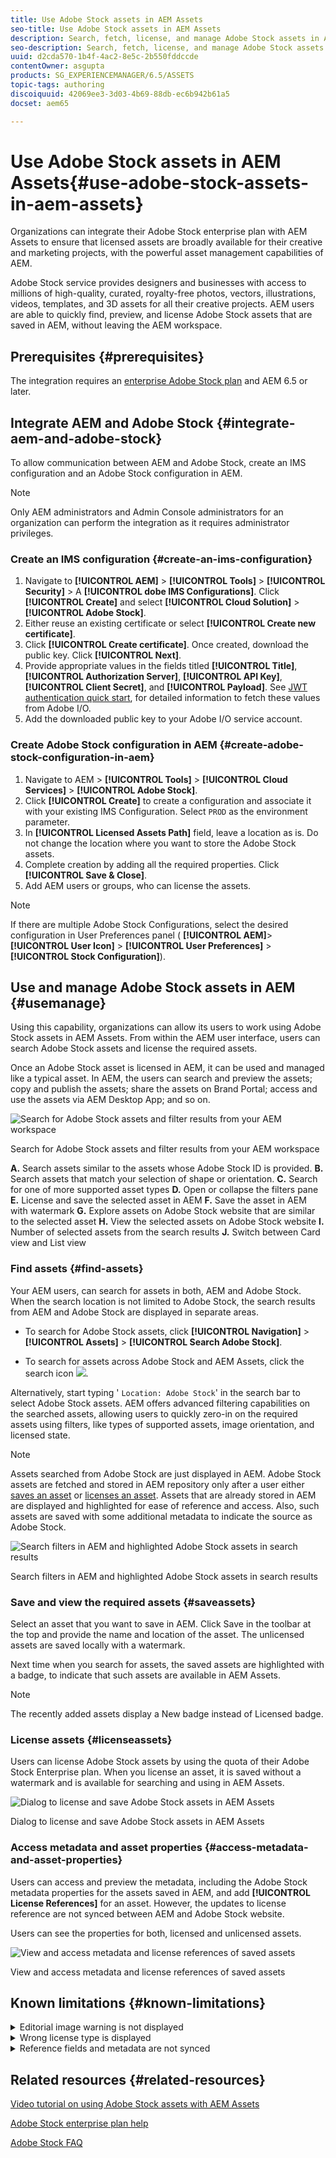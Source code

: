 ```yaml
---
title: Use Adobe Stock assets in AEM Assets
seo-title: Use Adobe Stock assets in AEM Assets
description: Search, fetch, license, and manage Adobe Stock assets in AEM. Treat the licensed assets as any other AEM asset.
seo-description: Search, fetch, license, and manage Adobe Stock assets in AEM. Treat the licensed assets as any other AEM asset.
uuid: d2cda570-1b4f-4ac2-8e5c-2b550fddccde
contentOwner: asgupta
products: SG_EXPERIENCEMANAGER/6.5/ASSETS
topic-tags: authoring
discoiquuid: 42069ee3-3d03-4b69-88db-ec6b942b61a5
docset: aem65

---
```


# Use Adobe Stock assets in AEM Assets{#use-adobe-stock-assets-in-aem-assets}

Organizations can integrate their Adobe Stock enterprise plan with AEM Assets to ensure that licensed assets are broadly available for their creative and marketing projects, with the powerful asset management capabilities of AEM.

Adobe Stock service provides designers and businesses with access to millions of high-quality, curated, royalty-free photos, vectors, illustrations, videos, templates, and 3D assets for all their creative projects. AEM users are able to quickly find, preview, and license Adobe Stock assets that are saved in AEM, without leaving the AEM workspace.

## Prerequisites {#prerequisites}

The integration requires an [enterprise Adobe Stock plan](https://landing.adobe.com/en/na/products/creative-cloud/ctir-4625-stock-for-enterprise/index.html) and AEM 6.5 or later.

## Integrate AEM and Adobe Stock {#integrate-aem-and-adobe-stock}

To allow communication between AEM and Adobe Stock, create an IMS configuration and an Adobe Stock configuration in AEM.

>[!NOTE]
>
>Only AEM administrators and Admin Console administrators for an organization can perform the integration as it requires administrator privileges.

### Create an IMS configuration {#create-an-ims-configuration}

1. Navigate to **[!UICONTROL AEM]** > **[!UICONTROL Tools]** > **[!UICONTROL Security]** > A **[!UICONTROL dobe IMS Configurations]**. Click **[!UICONTROL Create]** and select **[!UICONTROL Cloud Solution]** > **[!UICONTROL Adobe Stock]**.
1. Either reuse an existing certificate or select **[!UICONTROL Create new certificate]**.
1. Click **[!UICONTROL Create certificate]**. Once created, download the public key. Click **[!UICONTROL Next]**.
1. Provide appropriate values in the fields titled **[!UICONTROL Title]**, **[!UICONTROL Authorization Server]**, **[!UICONTROL API Key]**, **[!UICONTROL Client Secret]**, and **[!UICONTROL Payload]**. See [JWT authentication quick start](https://www.adobe.io/authentication/auth-methods.html#!AdobeDocs/adobeio-auth/master/JWT/JWT.md), for detailed information to fetch these values from Adobe I/O.
1. Add the downloaded public key to your Adobe I/O service account.

### Create Adobe Stock configuration in AEM {#create-adobe-stock-configuration-in-aem}

1. Navigate to AEM > **[!UICONTROL Tools]** > **[!UICONTROL Cloud Services]** > **[!UICONTROL Adobe Stock]**.
1. Click **[!UICONTROL Create]** to create a configuration and associate it with your existing IMS Configuration. Select `PROD` as the environment parameter.
1. In **[!UICONTROL Licensed Assets Path]** field, leave a location as is. Do not change the location where you want to store the Adobe Stock assets.
1. Complete creation by adding all the required properties. Click **[!UICONTROL Save & Close]**.
1. Add AEM users or groups, who can license the assets.

>[!NOTE]
>
>If there are multiple Adobe Stock Configurations, select the desired configuration in User Preferences panel ( **[!UICONTROL AEM]**> **[!UICONTROL User Icon]** > **[!UICONTROL User Preferences]** > **[!UICONTROL Stock Configuration]**).

## Use and manage Adobe Stock assets in AEM {#usemanage}

Using this capability, organizations can allow its users to work using Adobe Stock assets in AEM Assets. From within the AEM user interface, users can search Adobe Stock assets and license the required assets.

Once an Adobe Stock asset is licensed in AEM, it can be used and managed like a typical asset. In AEM, the users can search and preview the assets; copy and publish the assets; share the assets on Brand Portal; access and use the assets via AEM Desktop App; and so on.

![Search for Adobe Stock assets and filter results from your AEM workspace](assets/adobe-stock-search-results-workspace.png)

Search for Adobe Stock assets and filter results from your AEM workspace

**A.** Search assets similar to the assets whose Adobe Stock ID is provided. **B.** Search assets that match your selection of shape or orientation. **C.** Search for one of more supported asset types **D.** Open or collapse the filters pane **E.** License and save the selected asset in AEM **F.** Save the asset in AEM with watermark **G.** Explore assets on Adobe Stock website that are similar to the selected asset **H.** View the selected assets on Adobe Stock website **I.** Number of selected assets from the search results **J.** Switch between Card view and List view

### Find assets {#find-assets}

Your AEM users, can search for assets in both, AEM and Adobe Stock. When the search location is not limited to Adobe Stock, the search results from AEM and Adobe Stock are displayed in separate areas.

* To search for Adobe Stock assets, click **[!UICONTROL Navigation]** > **[!UICONTROL Assets]** > **[!UICONTROL Search Adobe Stock]**.  

* To search for assets across Adobe Stock and AEM Assets, click the search icon ![](assets/search_icon.png).

Alternatively, start typing ' `Location: Adobe Stock`' in the search bar to select Adobe Stock assets.  AEM offers advanced filtering capabilities on the searched assets, allowing users to quickly zero-in on the required assets using filters, like types of supported assets, image orientation, and licensed state.

>[!NOTE]
>
>Assets searched from Adobe Stock are just displayed in AEM. Adobe Stock assets are fetched and stored in AEM repository only after a user either [saves an asset](../../assets/using/aem-assets-adobe-stock.md#saveassets) or [licenses an asset](../../assets/using/aem-assets-adobe-stock.md#licenseassets). Assets that are already stored in AEM are displayed and highlighted for ease of reference and access. Also, such assets are saved with some additional metadata to indicate the source as Adobe Stock.

![Search filters in AEM and highlighted Adobe Stock assets in search results](assets/aem-search-filters2.jpg)

Search filters in AEM and highlighted Adobe Stock assets in search results

### Save and view the required assets {#saveassets}

Select an asset that you want to save in AEM. Click Save in the toolbar at the top and provide the name and location of the asset. The unlicensed assets are saved locally with a watermark.

Next time when you search for assets, the saved assets are highlighted with a badge, to indicate that such assets are available in AEM Assets.

>[!NOTE]
>
>The recently added assets display a New badge instead of Licensed badge.

### License assets {#licenseassets}

Users can license Adobe Stock assets by using the quota of their Adobe Stock Enterprise plan. When you license an asset, it is saved without a watermark and is available for searching and using in AEM Assets.

![Dialog to license and save Adobe Stock assets in AEM Assets](assets/aem-stock_licenseandsave.jpg)

Dialog to license and save Adobe Stock assets in AEM Assets

### Access metadata and asset properties {#access-metadata-and-asset-properties}

Users can access and preview the metadata, including the Adobe Stock metadata properties for the assets saved in AEM, and add **[!UICONTROL License References]** for an asset. However, the updates to license reference are not synced between AEM and Adobe Stock website.

Users can see the properties for both, licensed and unlicensed assets.

![View and access metadata and license references of saved assets](assets/metadata_properties.jpg)

View and access metadata and license references of saved assets

## Known limitations {#known-limitations}

<details> 
 <summary>Editorial image warning is not displayed</summary> 
 <p>When licensing an image, users cannot check if an image is Editorial Use Only. To prevent possible misuse, the administrators can turn off the access to editorial assets from the Admin Console.<br /> </p> 
</details>

<details> 
 <summary>Wrong license type is displayed</summary> 
 <p>It is possible that an incorrect license type is displayed in AEM for an asset. Users can log into the Adobe Stock website to see the license type.</p> 
</details>

<details> 
 <summary>Reference fields and metadata are not synced</summary> 
 <p>When a user updates a license reference field, the license reference information is updated in AEM but not on the Adobe Stock website. Similarly, if the user updates the reference fields on the Adobe Stock website, the updates are not synchronized in AEM.</p> 
</details>

## Related resources {#related-resources}

[Video tutorial on using Adobe Stock assets with AEM Assets](https://helpx.adobe.com/experience-manager/kt/assets/using/stock-assets-feature-video-use.html)

[Adobe Stock enterprise plan help](https://helpx.adobe.com/enterprise/using/adobe-stock-enterprise.html)

[Adobe Stock FAQ](https://helpx.adobe.com/stock/faq.html)  

